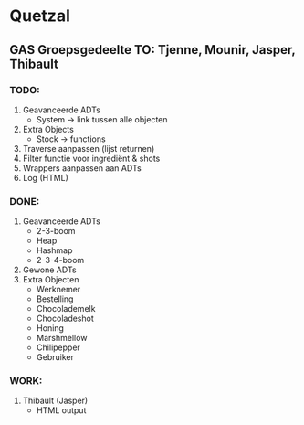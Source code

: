# Quetzal
## GAS Groepsgedeelte TO: Tjenne, Mounir, Jasper, Thibault

### TODO:
1. Geavanceerde ADTs
    * System -> link tussen alle objecten
2. Extra Objects
    * Stock -> functions
3. Traverse aanpassen (lijst returnen)
4. Filter functie voor ingrediënt & shots
5. Wrappers aanpassen aan ADTs
6. Log (HTML)

### DONE:
1. Geavanceerde ADTs
    * 2-3-boom
    * Heap
    * Hashmap
    * 2-3-4-boom
2. Gewone ADTs
3. Extra Objecten
    * Werknemer
    * Bestelling
    * Chocolademelk
    * Chocoladeshot
    * Honing
    * Marshmellow
    * Chilipepper
    * Gebruiker
### WORK:
1. Thibault (Jasper)
    * HTML output
